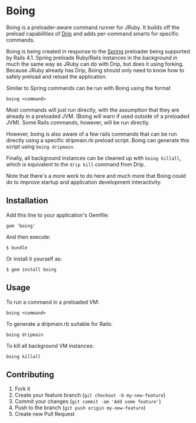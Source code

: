 # Boing

Boing is a preloader-aware command runner for JRuby. It builds off the preload
capabilities of [Drip](https://github.com/flatland/drip) and adds per-command smarts for specific commands.

Boing is being created in response to the [Spring](https://github.com/jonleighton/spring) preloader being supported by
Rails 4.1. Spring preloads Ruby/Rails instances in the background in much the
same way as JRuby can do with Drip, but does it using forking. Because JRuby
already has Drip, Boing should only need to know how to safely preload and
reload the application.

Similar to Spring commands can be run with Boing using the format

```boing <command>```

Most commands will just run directly, with the assumption that they are
already in a preloaded JVM. (Boing will warn if used outside of a preloaded
JVM). Some Rails commands, however, will be run directly.

However, boing is also aware of a few rails commands that can be run directly
using a specific dripmain.rb preload script. Boing can generate this script
using ```boing dripmain```.

Finally, all background instances can be cleaned up with ```boing killall```,
which is equivalent to the ```drip kill``` command from Drip.

Note that there's a more work to do here and much more that Boing could do to
improve startup and application development interactivity.

## Installation

Add this line to your application's Gemfile:

    gem 'boing'

And then execute:

    $ bundle

Or install it yourself as:

    $ gem install boing

## Usage

To run a command in a preloaded VM:

```
boing <command>
```

To generate a dripmain.rb suitable for Rails:

```
boing dripmain
```

To kill all background VM instances:

```
boing killall
```

## Contributing

1. Fork it
2. Create your feature branch (`git checkout -b my-new-feature`)
3. Commit your changes (`git commit -am 'Add some feature'`)
4. Push to the branch (`git push origin my-new-feature`)
5. Create new Pull Request
